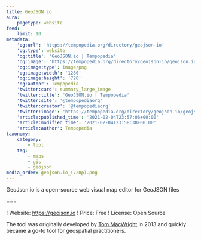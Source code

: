 ```yaml
---
title: GeoJSON.io
aura:
    pagetype: website
feed:
    limit: 10
metadata:
    'og:url': 'https://tempopedia.org/directory/geojson-io'
    'og:type': website
    'og:title': 'GeoJSON.io | Tempopedia'
    'og:image': 'https://tempopedia.org/directory/geojson-io/geojson.io_(720p).png'
    'og:image:type': image/png
    'og:image:width': '1280'
    'og:image:height': '720'
    'og:author': Tempopedia
    'twitter:card': summary_large_image
    'twitter:title': 'GeoJSON.io | Tempopedia'
    'twitter:site': '@tempopediaorg'
    'twitter:creator': '@tempopediaorg'
    'twitter:image': 'https://tempopedia.org/directory/geojson-io/geojson.io_(720p).png'
    'article:published_time': '2021-02-04T23:57:06+00:00'
    'article:modified_time': '2021-02-04T23:58:38+00:00'
    'article:author': Tempopedia
taxonomy:
    category:
        - tool
    tag:
        - maps
        - gis
        - geojson
media_order: geojson.io_(720p).png
---
```


GeoJson.io is a open-source web visual map editor for GeoJSON files

===

! Website: https://geojson.io
! Price: Free
! License: Open Source

The tool was originally developed by [Tom MacWright](https://macwright.org/about/) in 2013 and quickly became a go-to tool for geospatial practitioners.

